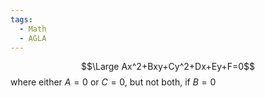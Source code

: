 ```yaml
---
tags:
  - Math
  - AGLA
---
```

$$\Large Ax^2+Bxy+Cy^2+Dx+Ey+F=0$$
where either $A=0$ or $C=0$, but not both, if $B=0$